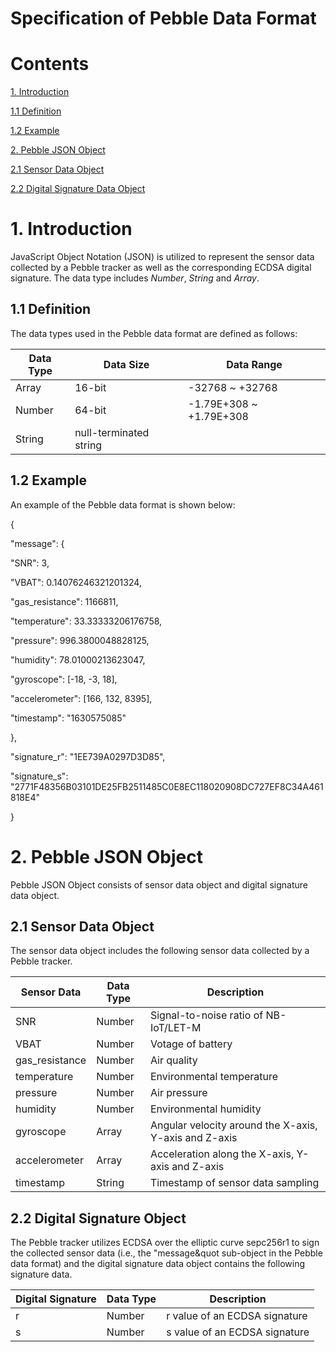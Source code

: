 
# Specification of Pebble Data Format

# Contents

[1. Introduction](#1-introduction)

[1.1 Definition](#11-definition)

[1.2 Example](#12-example)

[2. Pebble JSON Object](#2-pebble-json-object)

[2.1 Sensor Data Object](#21-sensor-data-object)

[2.2 Digital Signature Data Object](#22-digital-signature-data-object)

# 1. Introduction

JavaScript Object Notation (JSON) is utilized to represent the sensor data collected by a Pebble tracker as well as the corresponding ECDSA digital signature. The data type includes *Number*, *String* and *Array*.   

## 1.1 Definition

The data types used in the Pebble data format are defined as follows:  

| Data Type | Data Size | Data Range |
| ----------| --------- | ---------- |
| Array     | 16-bit    | -32768 ~ +32768 |
| Number    | 64-bit    | -1.79E+308 ~ +1.79E+308|
| String    | null-terminated string | 

## 1.2 Example

An example of the Pebble data format is shown below:

{

&quot;message&quot;: {

&quot;SNR&quot;: 3,

&quot;VBAT&quot;: 0.14076246321201324,

&quot;gas\_resistance&quot;: 1166811,

&quot;temperature&quot;: 33.33333206176758,

&quot;pressure&quot;: 996.3800048828125,

&quot;humidity&quot;: 78.01000213623047,

&quot;gyroscope&quot;: [-18, -3, 18],

&quot;accelerometer&quot;: [166, 132, 8395],

&quot;timestamp&quot;: &quot;1630575085&quot;

},

&quot;signature\_r&quot;: &quot;1EE739A0297D3D85&quot;,

&quot;signature\_s&quot;: &quot;2771F48356B03101DE25FB2511485C0E8EC118020908DC727EF8C34A461818E4&quot;

}

# 2. Pebble JSON Object

Pebble JSON Object consists of sensor data object and digital signature data object.

## 2.1 Sensor Data Object

The sensor data object includes the following sensor data collected by a Pebble tracker.

| Sensor Data | Data Type | Description |
| ----------- | --------- | ----------- |
| SNR             | Number  | Signal-to-noise ratio of NB-IoT/LET-M|
| VBAT            | Number  | Votage of battery|
| gas\_resistance | Number  | Air quality |
| temperature     | Number  | Environmental temperature |
| pressure        | Number  | Air pressure |
| humidity        | Number  | Environmental humidity |
| gyroscope       | Array   | Angular velocity around the X-axis, Y-axis and Z-axis |
| accelerometer   | Array   | Acceleration along the X-axis, Y-axis and Z-axis |
| timestamp       | String  | Timestamp of sensor data sampling |

## 2.2 Digital Signature Object

The Pebble tracker utilizes ECDSA over the elliptic curve sepc256r1 to sign the collected sensor data (i.e., the &quot;message&quot sub-object in the Pebble data format) and the digital signature data object contains the following signature data. 

| Digital Signature | Data Type | Description |
| ----------------- | --------- | ----------- |
| r                 | Number    | r value of an ECDSA signature |
| s                 | Number    | s value of an ECDSA signature |

